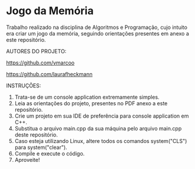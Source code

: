 # Jogo da Memória
Trabalho realizado na disciplina de Algoritmos e Programação, cujo intuito era criar um jogo da memória, seguindo orientações presentes em anexo a este repositório.

AUTORES DO PROJETO:

https://github.com/vmarcoo

https://github.com/laurafheckmann

INSTRUÇÕES:
1) Trata-se de um console application extremamente simples.
2) Leia as orientações do projeto, presentes no PDF anexo a este repositório.
3) Crie um projeto em sua IDE de preferência para console application em C++.
4) Substitua o arquivo main.cpp da sua máquina pelo arquivo main.cpp deste repositório.
5) Caso esteja utilizando Linux, altere todos os comandos system("CLS") para system("clear").
6) Compile e execute o código.
7) Aproveite!
